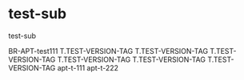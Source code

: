 # test-sub
test-sub






BR-APT-test111
T.TEST-VERSION-TAG
T.TEST-VERSION-TAG
T.TEST-VERSION-TAG
T.TEST-VERSION-TAG
T.TEST-VERSION-TAG
T.TEST-VERSION-TAG
apt-t-111
apt-t-222
